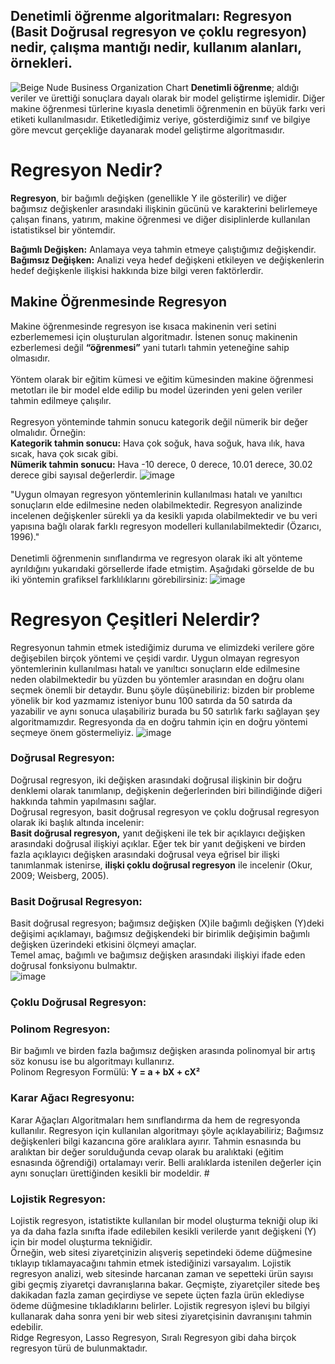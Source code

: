 ## Denetimli öğrenme algoritmaları: Regresyon (Basit Doğrusal regresyon ve çoklu regresyon) nedir, çalışma mantığı nedir, kullanım alanları, örnekleri.
![Beige Nude Business Organization Chart](https://user-images.githubusercontent.com/73706248/198099903-bdebf4c3-694a-44d8-b18a-b631f0b36351.png)
**Denetimli öğrenme**; aldığı veriler ve ürettiği sonuçlara dayalı olarak bir model geliştirme işlemidir. Diğer makine öğrenmesi türlerine kıyasla denetimli öğrenmenin en büyük farkı veri etiketi kullanılmasıdır. Etiketlediğimiz veriye, gösterdiğimiz sınıf ve bilgiye göre mevcut gerçekliğe dayanarak model geliştirme algoritmasıdır.

# Regresyon Nedir?
**Regresyon**, bir bağımlı değişken (genellikle Y ile gösterilir) ve diğer bağımsız değişkenler arasındaki ilişkinin gücünü ve karakterini belirlemeye çalışan finans, yatırım, makine öğrenmesi ve diğer disiplinlerde kullanılan istatistiksel bir yöntemdir.

**Bağımlı Değişken:** Anlamaya veya tahmin etmeye çalıştığımız değişkendir.  <br>
**Bağımsız Değişken:** Analizi veya hedef değişkeni etkileyen ve değişkenlerin hedef değişkenle ilişkisi hakkında bize bilgi veren faktörlerdir.

## Makine Öğrenmesinde Regresyon
Makine öğrenmesinde regresyon ise kısaca makinenin veri setini ezberlememesi için oluşturulan algoritmadır. İstenen sonuç makinenin ezberlemesi değil **“öğrenmesi”** yani tutarlı tahmin yeteneğine sahip olmasıdır.
<br> <br>
Yöntem olarak bir eğitim kümesi ve eğitim kümesinden makine öğrenmesi metotları ile bir model elde edilip bu model üzerinden yeni gelen veriler tahmin edilmeye çalışılır.
<br> <br>
Regresyon yönteminde tahmin sonucu kategorik değil nümerik bir değer olmalıdır. Örneğin:
<br>
**Kategorik tahmin sonucu:** Hava çok soğuk, hava soğuk, hava ılık, hava sıcak, hava çok sıcak gibi.
<br>
**Nümerik tahmin sonucu:** Hava -10 derece, 0 derece, 10.01 derece, 30.02 derece gibi sayısal değerlerdir.
![image](https://user-images.githubusercontent.com/73706248/198107595-5a3de238-5f00-4880-94c4-1ddb50fa9bf1.png)

"Uygun olmayan regresyon yöntemlerinin kullanılması hatalı ve yanıltıcı sonuçların elde edilmesine neden olabilmektedir. Regresyon analizinde incelenen değişkenler sürekli ya da kesikli yapıda olabilmektedir ve bu veri yapısına bağlı olarak farklı regresyon modelleri kullanılabilmektedir (Özarıcı, 1996)."
<br> <br>
Denetimli öğrenmenin sınıflandırma ve regresyon olarak iki alt yönteme ayrıldığını yukarıdaki görsellerde ifade etmiştim. Aşağıdaki görselde de bu iki yöntemin grafiksel farklılıklarını görebilirsiniz:
![image](https://user-images.githubusercontent.com/73706248/198109730-7fcedbd7-f703-4afc-963b-73656fcf872d.png)

# Regresyon Çeşitleri Nelerdir? 
Regresyonun tahmin etmek istediğimiz duruma ve elimizdeki verilere göre değişebilen birçok yöntemi ve çeşidi vardır. Uygun olmayan regresyon yöntemlerinin kullanılması hatalı ve yanıltıcı sonuçların elde edilmesine neden olabilmektedir bu yüzden bu yöntemler arasından en doğru olanı seçmek önemli bir detaydır. Bunu şöyle düşünebiliriz: bizden bir probleme yönelik bir kod yazmamız isteniyor bunu 100 satırda da 50 satırda da yazabilir ve aynı sonuca ulaşabiliriz burada bu 50 satırlık farkı sağlayan şey algoritmamızdır. Regresyonda da en doğru tahmin için en doğru yöntemi seçmeye önem göstermeliyiz.
![image](https://user-images.githubusercontent.com/73706248/198112255-0cb572b0-9f9b-4bff-9596-836b5a30f6d0.png)

### Doğrusal Regresyon: 
Doğrusal regresyon, iki değişken arasındaki doğrusal ilişkinin bir doğru denklemi olarak tanımlanıp, değişkenin değerlerinden biri bilindiğinde diğeri hakkında tahmin yapılmasını sağlar.
<br>
Doğrusal regresyon, basit doğrusal regresyon ve çoklu doğrusal regresyon olarak iki başlık altında incelenir:
<br>
**Basit doğrusal regresyon,** yanıt değişkeni ile tek bir açıklayıcı değişken arasındaki doğrusal ilişkiyi açıklar. Eğer tek bir yanıt değişkeni ve birden fazla açıklayıcı değişken arasındaki doğrusal veya eğrisel bir ilişki tanımlanmak istenirse, **ilişki çoklu doğrusal regresyon** ile incelenir (Okur, 2009; Weisberg, 2005).
<br>
### Basit Doğrusal Regresyon:
Basit doğrusal regresyon; bağımsız değişken (X)ile bağımlı değişken (Y)deki değişimi açıklamayı, bağımsız değişkendeki bir birimlik değişimin bağımlı değişken üzerindeki etkisini ölçmeyi amaçlar.
<br>
Temel amaç, bağımlı ve bağımsız değişken arasındaki ilişkiyi ifade eden doğrusal fonksiyonu bulmaktır.
<br>
![image](https://user-images.githubusercontent.com/73706248/198124537-f69d719d-1455-45d3-af04-4dcdab8219d5.png)

### Çoklu Doğrusal Regresyon: 


### Polinom Regresyon:
Bir bağımlı ve birden fazla bağımsız değişken arasında polinomyal bir artış söz konusu ise bu algoritmayı kullanırız. 
<br>
Polinom Regresyon Formülü: 
**Y = a + bX + cX²**
<br>
### Karar Ağacı Regresyonu:
Karar Ağaçları Algoritmaları hem sınıflandırma da hem de regresyonda kullanılır. Regresyon için kullanılan algoritmayı şöyle açıklayabiliriz; Bağımsız değişkenleri bilgi kazancına göre aralıklara ayırır. Tahmin esnasında bu aralıktan bir değer sorulduğunda cevap olarak bu aralıktaki (eğitim esnasında öğrendiği) ortalamayı verir. Belli aralıklarda istenilen değerler için aynı sonuçları ürettiğinden kesikli bir modeldir. # 
<br>
### Lojistik Regresyon: 
Lojistik regresyon, istatistikte kullanılan bir model oluşturma tekniği olup iki ya da daha fazla sınıfta ifade edilebilen kesikli verilerde yanıt değişkeni (Y) için bir model oluşturma tekniğidir.
<br>
Örneğin, web sitesi ziyaretçinizin alışveriş sepetindeki ödeme düğmesine tıklayıp tıklamayacağını tahmin etmek istediğinizi varsayalım. Lojistik regresyon analizi, web sitesinde harcanan zaman ve sepetteki ürün sayısı gibi geçmiş ziyaretçi davranışlarına bakar. Geçmişte, ziyaretçiler sitede beş dakikadan fazla zaman geçirdiyse ve sepete üçten fazla ürün eklediyse ödeme düğmesine tıkladıklarını belirler. Lojistik regresyon işlevi bu bilgiyi kullanarak daha sonra yeni bir web sitesi ziyaretçisinin davranışını tahmin edebilir.
<br>
Ridge Regresyon, Lasso Regresyon, Sıralı Regresyon gibi daha birçok regresyon türü de bulunmaktadır.





















